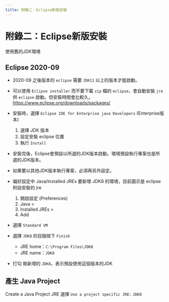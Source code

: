 ```yaml
---
title: 附錄二：Eclipse新版安裝
---
```


# 附錄二：Eclipse新版安裝
使用舊的JDK環境
## Eclipse 2020-09
  - 2020-09 之後版本的 `eclipse` 需要 `JDK11` 以上的版本才能啟動。
  - 可以使用 `Eclipse installer` 而不要下載 `zip` 檔的 `eclipse`，會自動安裝 `jre` 供 `eclipse` 啟動。但安裝時間會比較久。https://www.eclipse.org/downloads/packages/

  - 安裝時，選擇 `Eclipse IDE for Enterprise java Developers` (Enterprise版本)
    1. 選擇 JDK 版本
    2. 設定安裝 eclipse 位置
    3. 執行 `Install`

  - 安裝完後，Eclipse會預設以所選的JDK版本啟動。環境預設執行專案也是所選的JDK版本。
  - 如果要以其他JDK版本執行專案，必須再另外設定。

  - 偏好設定中 Java/Installed JREs
    要新增 JDK8 的環境，目前圖示是 eclipse 附設安裝的 jre 
    1. 開啟設定 (Preferences)
    2. Java > 
    3. Installed JREs >
    4. Add

  - 選擇 `Standard VM`
  - 選擇 `JDK8` 的目錄按下 `Finish`
    - JRE home：`C:\Program Files\JDK8`
    - JRE name：`JDK8`

  - 打勾 剛新增的 `JDK8`，表示預設使用這個版本的JDK

## 產生 Java Project
  Create a Java Project
  JRE 選擇 `Use a project specific JRE:` `JDK8`